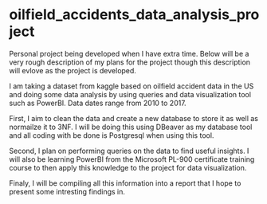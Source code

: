 # oilfield_accidents_data_analysis_project
Personal project being developed when I have extra time. Below will be a very rough description of my plans for the project though this description will evlove as the project is developed.

I am taking a dataset from kaggle based on oilfield accident data in the US and doing some data analysis by using queries and data visualization tool such as PowerBI. Data dates range from 2010 to 2017.

First, I aim to clean the data and create a new database to store it as well as normailze it to 3NF. I will be doing this using DBeaver as my database tool and all coding with be done is Postgresql when using this tool.

Second, I plan on performing queries on the data to find useful insights. I will also be learning PowerBI from the Microsoft PL-900 certificate training course to then apply this knowledge to the project for data visualization.

Finaly, I will be compiling all this information into a report that I hope to present some intresting findings in.
